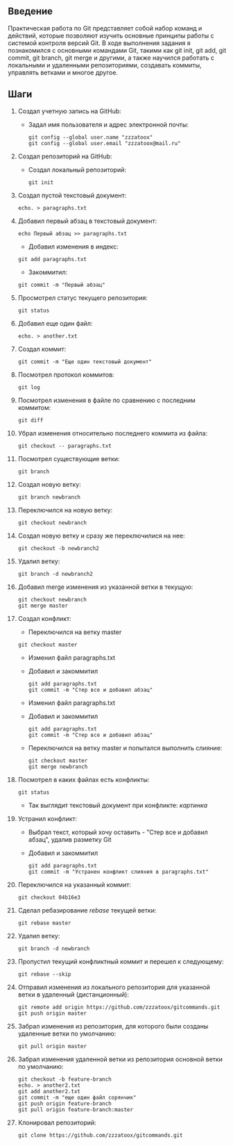 ## Введение

Практическая работа по Git представляет собой набор команд и действий, которые позволяют изучить основные принципы работы с системой контроля версий Git. 
В ходе выполнения задания я познакомился с основными командами Git, такими как git init, git add, git commit, git branch, git merge и другими, а также научился работать с локальными и удаленными репозиториями, создавать коммиты, управлять ветками и многое другое.
## Шаги

1. Создал учетную запись на GitHub:
   * Задал имя пользователя и адрес электронной почты:
      
      ```
      git config --global user.name "zzzatoox"
      git config --global user.email "zzzatoox@mail.ru"
      ```
2. Создал репозиторий на GitHub:
   * Создал локальный репозиторий:
   
      ```
      git init
      ```
3. Создал пустой текстовый документ:
    ```
    echo. > paragraphs.txt
    ```
4. Добавил первый абзац в текстовый документ:
    ```
    echo Первый абзац >> paragraphs.txt
    ```
    * Добавил изменения в индекс:
      
    ```
    git add paragraphs.txt
    ```
    * Закоммитил:
      
    ```
    git commit -m "Первый абзац"
    ```
5. Просмотрел статус текущего репозитория:
    ```
    git status
    ```
6. Добавил еще один файл:
    ```
    echo. > another.txt
    ```
7. Создал коммит:
    ```
    git commit -m "Еще один текстовый документ"
    ```
8. Посмотрел протокол коммитов:
    ```
    git log
    ```
9. Посмотрел изменения в файле по сравнению с последним коммитом:
    ```
    git diff
    ```
10. Убрал изменения относительно последнего коммита из файла:
    ```
    git checkout -- paragraphs.txt
    ```
11. Посмотрел существующие ветки:
    ```
    git branch
    ```
12. Создал новую ветку:
    ```
    git branch newbranch
    ```
13. Переключился на новую ветку:
    ```
    git checkout newbranch
    ```
14. Создал новую ветку и сразу же переключилися на нее:
    ```
    git checkout -b newbranch2
    ```
15. Удалил ветку:
    ```
    git branch -d newbranch2
    ```
16. Добавил merge изменения из указанной ветки в текущую:
    ```
    git checkout newbranch
    git merge master
    ```
17. Создал конфликт:
    * Переключился на ветку master
    
    ```
    git checkout master
    ```
    * Изменил файл paragraphs.txt
    * Добавил и закоммитил
      
      ```
      git add paragraphs.txt
      git commit -m "Стер все и добавил абзац"
      ```
      
    * Изменил файл paragraphs.txt
    * Добавил и закоммитил
    
      ```
      git add paragraphs.txt
      git commit -m "Стер все и добавил абзац"
      ```
    * Переключился на ветку master и попытался выполнить слияние:
      
      ```
      git checkout master
      git merge newbranch
      ```
18. Посмотрел в каких файлах есть конфликты:
    ```
    git status
    ```
    * Так выглядит текстовый документ при конфликте:
    *картинка*
19. Устранил конфликт:
    * Выбрал текст, который хочу оставить - "Стер все и добавил абзац", удалив разметку Git
    * Добавил и закоммитил
      
      ```
      git add paragraphs.txt
      git commit -m "Устранен конфликт слияния в paragraphs.txt"
      ```
19. Переключился на указанный коммит:
    ```
    git checkout 04b16e3
    ```

18. Сделал ребазирование *rebase* текущей ветки:
    ```
    git rebase master
    ```
18. Удалил ветку:
    ```
    git branch -d newbranch
    ```
19. Пропустил текущий конфликтный коммит и перешел к следующему:
    ```
    git rebase --skip
    ```
20. Отправил изменения из локального репозитория для указанной ветки в удаленный (дистанционный):
    ```
    git remote add origin https://github.com/zzzatoox/gitcommands.git
    git push origin master
    ```
21. Забрал изменения из репозитория, для которого были созданы удаленные ветки по умолчанию:
    ```
    git pull origin master
    ```
22. Забрал изменения удаленной ветки из репозитория основной ветки по умолчанию:
    ```
    git checkout -b feature-branch
    echo. > another2.txt
    git add another2.txt
    git commit -m "еще один файл сорянчик"
    git push origin feature-branch
    git pull origin feature-branch:master
    ```
23. Клонировал репозиторий:
    ```
    git clone https://github.com/zzzatoox/gitcommands.git
    ```
